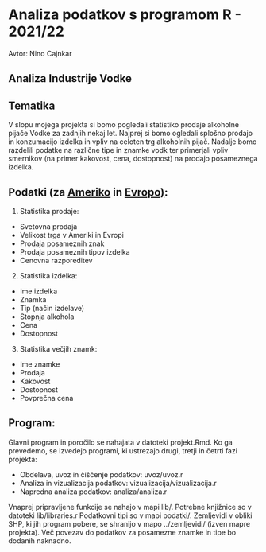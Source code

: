 # Analiza podatkov s programom R - 2021/22 #
Avtor: Nino Cajnkar
## Analiza Industrije Vodke ##

## Tematika ##

V slopu mojega projekta si bomo pogledali statistiko prodaje alkoholne pijače Vodke za zadnjih nekaj let.
Najprej si bomo ogledali splošno prodajo in konzumacijo izdelka in vpliv na celoten trg alkoholnih pijač.
Nadalje bomo razdelili podatke na različne tipe in znamke vodk ter primerjali vpliv smernikov (na primer kakovost, cena, dostopnost) na prodajo posameznega izdelka.

## Podatki (za [Ameriko](https://www.statista.com/topics/3741/vodka-industry/#dossierKeyfigures) in [Evropo)](https://www.statista.com/outlook/cmo/alcoholic-drinks/spirits/vodka/europe): ##
1. Statistika prodaje:
* Svetovna prodaja
* Velikost trga v Ameriki in Evropi
* Prodaja posameznih znak
* Prodaja posameznih tipov izdelka
* Cenovna razporeditev
2. Statistika izdelka:
* Ime izdelka
* Znamka
* Tip (način izdelave)
* Stopnja alkohola
* Cena
* Dostopnost
3. Statistika večjih znamk:
* Ime znamke
* Prodaja
* Kakovost
* Dostopnost
* Povprečna cena

## Program: ##
Glavni program in poročilo se nahajata v datoteki projekt.Rmd. Ko ga prevedemo, se izvedejo programi, ki ustrezajo drugi, tretji in četrti fazi projekta:
* Obdelava, uvoz in čiščenje podatkov: uvoz/uvoz.r
* Analiza in vizualizacija podatkov: vizualizacija/vizualizacija.r
* Napredna analiza podatkov: analiza/analiza.r

Vnaprej pripravljene funkcije se nahajo v mapi lib/. Potrebne knjižnice so v datoteki lib/libraries.r
Podatkovni tipi so v mapi podatki/. Zemljevidi v obliki SHP, ki jih program pobere, se shranijo v mapo ../zemljevidi/ (izven mapre projekta).
Več povezav do podatkov za posamezne znamke in tipe bo dodanih naknadno.
